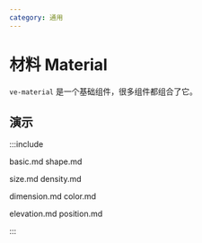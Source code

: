 ```yaml
---
category: 通用
---
```


# 材料 Material

`ve-material` 是一个基础组件，很多组件都组合了它。

## 演示

:::include

basic.md shape.md

size.md density.md

dimension.md color.md 

elevation.md position.md

:::